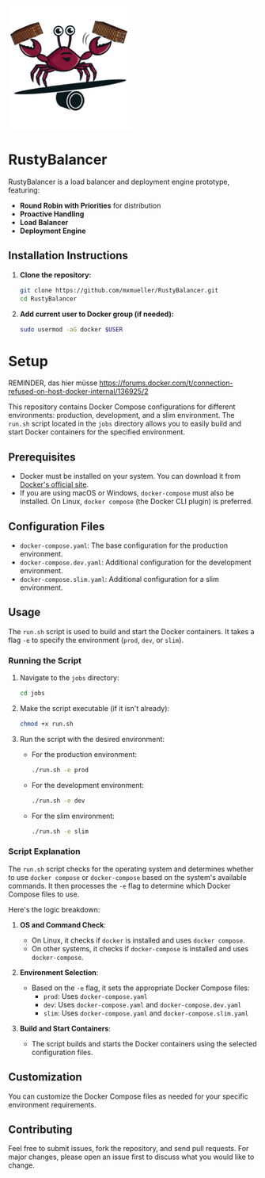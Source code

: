 
<img src="./docs/resources/logo.png" alt="Logo" width="250"/>

# RustyBalancer

RustyBalancer is a load balancer and deployment engine prototype, featuring:
- **Round Robin with Priorities** for distribution
- **Proactive Handling**
- **Load Balancer**
- **Deployment Engine**

## Installation Instructions
1. **Clone the repository:**
   ```bash
   git clone https://github.com/mxmueller/RustyBalancer.git
   cd RustyBalancer
   ```
2. **Add current user to Docker group (if needed):**
   ```bash
   sudo usermod -aG docker $USER
   ```

# Setup


REMINDER, das hier müsse https://forums.docker.com/t/connection-refused-on-host-docker-internal/136925/2

This repository contains Docker Compose configurations for different environments: production, development, and a slim environment. The `run.sh` script located in the `jobs` directory allows you to easily build and start Docker containers for the specified environment.

## Prerequisites

- Docker must be installed on your system. You can download it from [Docker's official site](https://www.docker.com/products/docker-desktop).
- If you are using macOS or Windows, `docker-compose` must also be installed. On Linux, `docker compose` (the Docker CLI plugin) is preferred.

## Configuration Files

- `docker-compose.yaml`: The base configuration for the production environment.
- `docker-compose.dev.yaml`: Additional configuration for the development environment.
- `docker-compose.slim.yaml`: Additional configuration for a slim environment.

## Usage

The `run.sh` script is used to build and start the Docker containers. It takes a flag `-e` to specify the environment (`prod`, `dev`, or `slim`).

### Running the Script

1. Navigate to the `jobs` directory:

    ```sh
    cd jobs
    ```

2. Make the script executable (if it isn't already):

    ```sh
    chmod +x run.sh
    ```

3. Run the script with the desired environment:

   - For the production environment:
     ```sh
     ./run.sh -e prod
     ```

   - For the development environment:
     ```sh
     ./run.sh -e dev
     ```

   - For the slim environment:
     ```sh
     ./run.sh -e slim
     ```

### Script Explanation

The `run.sh` script checks for the operating system and determines whether to use `docker compose` or `docker-compose` based on the system's available commands. It then processes the `-e` flag to determine which Docker Compose files to use.

Here's the logic breakdown:

1. **OS and Command Check**:
   - On Linux, it checks if `docker` is installed and uses `docker compose`.
   - On other systems, it checks if `docker-compose` is installed and uses `docker-compose`.

2. **Environment Selection**:
   - Based on the `-e` flag, it sets the appropriate Docker Compose files:
      - `prod`: Uses `docker-compose.yaml`
      - `dev`: Uses `docker-compose.yaml` and `docker-compose.dev.yaml`
      - `slim`: Uses `docker-compose.yaml` and `docker-compose.slim.yaml`

3. **Build and Start Containers**:
   - The script builds and starts the Docker containers using the selected configuration files.

## Customization

You can customize the Docker Compose files as needed for your specific environment requirements.

## Contributing

Feel free to submit issues, fork the repository, and send pull requests. For major changes, please open an issue first to discuss what you would like to change.

